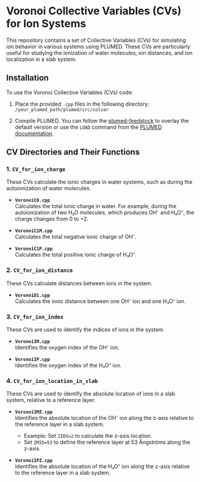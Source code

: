 # Voronoi Collective Variables (CVs) for Ion Systems

This repository contains a set of Collective Variables (CVs) for simulating ion behavior in various systems using PLUMED. These CVs are particularly useful for studying the ionization of water molecules, ion distances, and ion localization in a slab system.

## Installation

To use the Voronoi Collective Variables (CVs) code:

1. Place the provided `.cpp` files in the following directory:  
   `/your_plumed_path/plumed/src/colvar`
   
2. Compile PLUMED. You can follow the [plumed-feedstock](https://github.com/Zhang-pchao/plumed-feedstock/tree/devel) to overlay the default version or use the `LOAD` command from the [PLUMED documentation](https://www.plumed.org/doc-v2.8/user-doc/html/_l_o_a_d.html).

## CV Directories and Their Functions

### 1. `CV_for_ion_charge`
These CVs calculate the ionic charges in water systems, such as during the autoionization of water molecules.

- **`VoronoiC0.cpp`**  
   Calculates the total ionic charge in water. For example, during the autoionization of two H₂O molecules, which produces OH⁻ and H₃O⁺, the charge changes from 0 to +2.

- **`VoronoiC1M.cpp`**  
   Calculates the total negative ionic charge of OH⁻.

- **`VoronoiC1P.cpp`**  
   Calculates the total positive ionic charge of H₃O⁺.

### 2. `CV_for_ion_distance`
These CVs calculate distances between ions in the system.

- **`VoronoiD1.cpp`**  
   Calculates the ionic distance between one OH⁻ ion and one H₃O⁺ ion.

### 3. `CV_for_ion_index`
These CVs are used to identify the indices of ions in the system.

- **`VoronoiIM.cpp`**  
   Identifies the oxygen index of the OH⁻ ion.

- **`VoronoiIP.cpp`**  
   Identifies the oxygen index of the H₃O⁺ ion.

### 4. `CV_for_ion_location_in_slab`
These CVs are used to identify the absolute location of ions in a slab system, relative to a reference layer.

- **`VoronoiIMZ.cpp`**  
   Identifies the absolute location of the OH⁻ ion along the z-axis relative to the reference layer in a slab system.  
   - Example: Set `ZIDX=2` to calculate the z-axis location.  
   - Set `ZMID=53` to define the reference layer at 53 Ångströms along the z-axis.

- **`VoronoiIPZ.cpp`**  
   Identifies the absolute location of the H₃O⁺ ion along the z-axis relative to the reference layer in a slab system.
